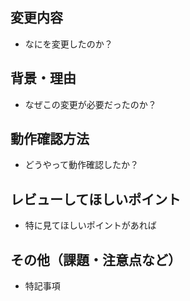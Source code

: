 ## 変更内容

- なにを変更したのか？

## 背景・理由

- なぜこの変更が必要だったのか？

## 動作確認方法

- どうやって動作確認したか？

## レビューしてほしいポイント

- 特に見てほしいポイントがあれば

## その他（課題・注意点など）

- 特記事項
